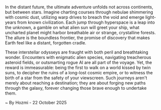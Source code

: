 
In the distant future, the ultimate adventure unfolds not across continents, but between stars. Imagine charting courses through nebulae shimmering with cosmic dust, utilizing warp drives to breach the void and emerge light-years from known civilization. Each jump through hyperspace is a leap into the unknown, a gamble on what alien sun will greet your ship, what uncharted planet might harbor breathable air or strange, crystalline forests. The allure is the boundless frontier, the promise of discovery that makes Earth feel like a distant, forgotten cradle.

These interstellar odysseys are fraught with both peril and breathtaking wonder. Encounters with enigmatic alien species, navigating treacherous asteroid fields, or outsmarting rogue AI are all part of the voyage. Yet, the reward is immeasurable: being the first to walk on a world kissed by twin suns, to decipher the ruins of a long-lost cosmic empire, or to witness the birth of a star from the safety of your viewscreen. Such journeys aren't merely about reaching a destination; they are about forging new paths through the galaxy, forever changing those brave enough to undertake them.

~ By Hozmi - 22 October 2025
